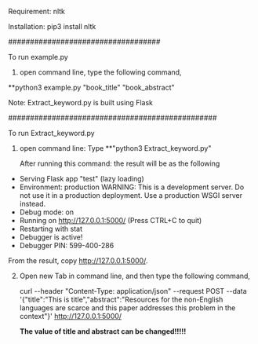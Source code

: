 Requirement: nltk

Installation: pip3 install nltk

###################################

To run example.py 

1. open command line, type the following command,

  **python3 example.py "book_title" "book_abstract"

Note: Extract_keyword.py is built using Flask

################################################

To run Extract_keyword.py

1. open command line:
   Type **"python3 Extract_keyword.py"
   
   After running this command: the result will be as the following
   
 * Serving Flask app "test" (lazy loading)
 * Environment: production
   WARNING: This is a development server. Do not use it in a production deployment.
   Use a production WSGI server instead.
 * Debug mode: on
 * Running on http://127.0.0.1:5000/ (Press CTRL+C to quit)
 * Restarting with stat
 * Debugger is active!
 * Debugger PIN: 599-400-286
 
 From the result, copy http://127.0.0.1:5000/.

2. Open new Tab in command line, and then type the following command,

   curl --header "Content-Type: application/json" --request POST --data '{"title":"This is title","abstract":"Resources for    the non-English languages are scarce and this paper addresses this problem in the context"}' http://127.0.0.1:5000/
    
   **The value of title and abstract can be changed!!!!!**

